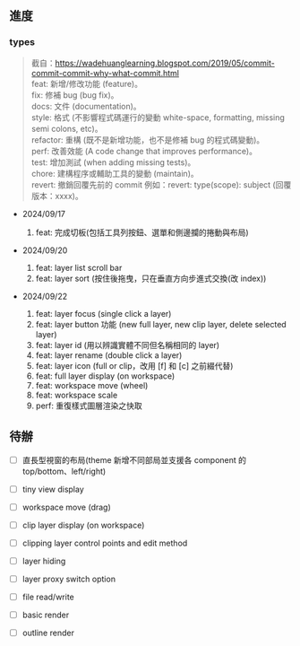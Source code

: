 ## 進度

### types

> 截自：https://wadehuanglearning.blogspot.com/2019/05/commit-commit-commit-why-what-commit.html  
> feat: 新增/修改功能 (feature)。  
> fix: 修補 bug (bug fix)。  
> docs: 文件 (documentation)。  
> style: 格式 (不影響程式碼運行的變動 white-space, formatting, missing semi colons, etc)。  
> refactor: 重構 (既不是新增功能，也不是修補 bug 的程式碼變動)。  
> perf: 改善效能 (A code change that improves performance)。  
> test: 增加測試 (when adding missing tests)。  
> chore: 建構程序或輔助工具的變動 (maintain)。  
> revert: 撤銷回覆先前的 commit 例如：revert: type(scope): subject (回覆版本：xxxx)。

* 2024/09/17
	1. feat: 完成切板(包括工具列按鈕、選單和側邊攔的捲動與布局)

* 2024/09/20
	1. feat: layer list scroll bar
	2. feat: layer sort (按住後拖曳，只在垂直方向步進式交換(改 index))

* 2024/09/22
	1. feat: layer focus (single click a layer)
	2. feat: layer button 功能 (new full layer, new clip layer, delete selected layer)
	3. feat: layer id (用以辨識實體不同但名稱相同的 layer)
	4. feat: layer rename (double click a layer)
	5. feat: layer icon (full or clip，改用 \[f\] 和 \[c\] 之前綴代替)
	6. feat: full layer display (on workspace) 
	7. feat: workspace move (wheel)
	8. feat: workspace scale
	9. perf: 重復樣式圖層渲染之快取

## 待辦

- [ ] 直長型視窗的布局(theme 新增不同部局並支援各 component 的 top/bottom、left/right)
- [ ] tiny view display

- [ ] workspace move (drag)
- [ ] clip layer display (on workspace)
- [ ] clipping layer control points and edit method
- [ ] layer hiding
- [ ] layer proxy switch option

- [ ] file read/write

- [ ] basic render
- [ ] outline render